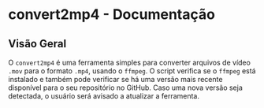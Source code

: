 # **convert2mp4 - Documentação**

## **Visão Geral**

O `convert2mp4` é uma ferramenta simples para converter arquivos de vídeo `.mov` para o formato `.mp4`, usando o `ffmpeg`. O script verifica se o `ffmpeg` está instalado e também pode verificar se há uma versão mais recente disponível para o seu repositório no GitHub. Caso uma nova versão seja detectada, o usuário será avisado a atualizar a ferramenta.
